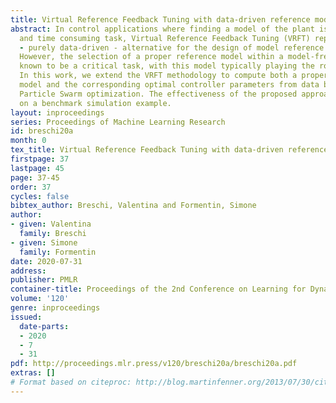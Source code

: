 ```yaml
---
title: Virtual Reference Feedback Tuning with data-driven reference model selection
abstract: In control applications where finding a model of the plant is the most costly
  and time consuming task, Virtual Reference Feedback Tuning (VRFT) represents a valid
  - purely data-driven - alternative for the design of model reference controllers.
  However, the selection of a proper reference model within a model-free setting is
  known to be a critical task, with this model typically playing the role of a hyper-parameter.
  In this work, we extend the VRFT methodology to compute both a proper reference
  model and the corresponding optimal controller parameters from data by means of
  Particle Swarm optimization. The effectiveness of the proposed approach is illustrated
  on a benchmark simulation example.
layout: inproceedings
series: Proceedings of Machine Learning Research
id: breschi20a
month: 0
tex_title: Virtual Reference Feedback Tuning with data-driven reference model selection
firstpage: 37
lastpage: 45
page: 37-45
order: 37
cycles: false
bibtex_author: Breschi, Valentina and Formentin, Simone
author:
- given: Valentina
  family: Breschi
- given: Simone
  family: Formentin
date: 2020-07-31
address: 
publisher: PMLR
container-title: Proceedings of the 2nd Conference on Learning for Dynamics and Control
volume: '120'
genre: inproceedings
issued:
  date-parts:
  - 2020
  - 7
  - 31
pdf: http://proceedings.mlr.press/v120/breschi20a/breschi20a.pdf
extras: []
# Format based on citeproc: http://blog.martinfenner.org/2013/07/30/citeproc-yaml-for-bibliographies/
---
```

